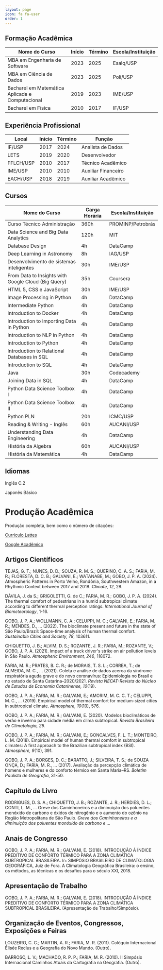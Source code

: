 ```yaml
---
layout: page
icon: fa fa-user
order: 1
---
```



## Formação Acadêmica

| Nome do Curso                                  | Início | Término |  Escola/Instituição |
|------------------------------------------------|--------|---------|---------------------|
| MBA em Engenharia de Software                  | 2023   | 2025    |Esalq/USP            |
| MBA em Ciência de Dados                        | 2023   | 2025    |Poli/USP             |
| Bacharel em Matemática Aplicada e Computacional| 2019   | 2023    |IME/USP              |
| Bacharel em Física                             | 2010   | 2017    |IF/USP               |


## Experiência Profissional

| Local       | Início | Término | Função              |
|-------------|--------|---------|---------------------|
| IF/USP      | 2017   | 2024    | Analista de Dados   |
| LETS        | 2019   | 2020    | Desenvolvedor       |
| FFLCH/USP   | 2010   | 2017    | Técnico Acadêmico   |
| IME/USP     | 2010   | 2010    | Auxiliar Financeiro |
| EACH/USP    | 2018   | 2019    | Auxiliar Acadêmico  |


## Cursos

| Nome do Curso                                   | Carga Horária | Escola/Instituição      |
|-------------------------------------------------|---------------|-------------------------|
| Curso Técnico Administração                     | 360h          | PROMINP/Petrobrás       |
| Data Science and Big Data Analytics             | 120h          | MIT                     |
| Database Design                                 | 4h            | DataCamp                |
| Deep Learning in Astronomy                      | 8h            | IAG/USP                 |
| Desenvolvimento de sistemas inteligentes        | 30h           | IME/USP                 |
| From Data to Insights with Google Cloud (Big Query) | 35h       | Coursera                |
| HTML 5, CSS e JavaScript                        | 30h           | IME/USP                 |
| Image Processing in Python                      | 4h            | DataCamp                |
| Intermediate Python                             | 4h            | DataCamp                |
| Introduction to Docker                          | 4h            | DataCamp                |
| Introduction to Importing Data in Python        | 4h            | DataCamp                |
| Introduction to NLP in Python                   | 4h            | DataCamp                |
| Introduction to Python                          | 4h            | DataCamp                |
| Introduction to Relational Databases in SQL     | 4h            | DataCamp                |
| Introduction to SQL                             | 4h            | DataCamp                |
| Java                                            | 30h           | Codecademy              |
| Joining Data in SQL                             | 4h            | DataCamp                |
| Python Data Science Toolbox I                   | 4h            | DataCamp                |
| Python Data Science Toolbox II                  | 4h            | DataCamp                |
| Python PLN                                      | 20h           | ICMC/USP                |
| Reading & Writing - Inglês                      | 60h           | AUCANI/USP              |
| Understanding Data Engineering                  | 4h            | DataCamp                |
| História da Algebra                             | 60h           | AUCANI/USP              |
| História da Matemática                          | 4h            | DataCamp                |

## Idiomas

Inglês C.2

Japonês Básico


# Produção Acadêmica

Produção completa, bem como o número de citações:

[Currículo Lattes](http://lattes.cnpq.br/1293925960269562)

[Google Acadêmico](https://scholar.google.com/citations?hl=pt-BR&user=Eg3gr7YAAAAJ)


## Artigos Científicos

TEJAS, G. T.; NUNES, D. D.; SOUZA, R. M. S.; QUERINO, C. A. S.; FARIA, M. R.; FLORESTA, D. C. B.; GALVANI, E.; WATANABE, M.; GOBO, J. P. A. (2024). Atmospheric Patterns in Porto Velho, Rondônia, Southwestern Amazon, in a Rhythmic Context between 2017 and 2018. *Climate, 12*, 28.

DÁVILA, J. da S.; GRIGOLETTI, G. de C.; FARIA, M. R.; GOBO, J. P. A. (2024). The thermal comfort of pedestrians in a humid subtropical climate according to different thermal perception ratings. *International Journal of Biometeorology*, 1-16.

GOBO, J. P. A.; WOLLMANN, C. A.; CELUPPI, M. C.; GALVANI, E.; FARIA, M. R.; MENDES, D., ... (2022). The bioclimate present and future in the state of São Paulo/Brazil: Space-time analysis of human thermal comfort. *Sustainable Cities and Society, 78*, 103611.

CHIQUETTO, J. B.; ALVIM, D. S.; ROZANTE, J. R.; FARIA, M.; ROZANTE, V.; GOBO, J. P. A. (2021). Impact of a truck driver's strike on air pollution levels in São Paulo. *Atmospheric Environment, 246*, 118072.

FARIA, M. R.; PRATES, B. C. R.; de MORAIS, T. S. L.; CORREA, T.; de ALMEIDA, M. C., ... (2021). Coleta e análise de dados acerca da síndrome respiratória aguda grave e do novo coronavírus: Epidemiologia no Brasil e no estado de Santa Catarina–2020/2021. *Revista NECAT-Revista do Núcleo de Estudos de Economia Catarinense, 10*(19).

GOBO, J. P. A.; FARIA, M. R.; GALVANI, E.; AMORIM, M. C. C. T.; CELUPPI, M. C., ... (2019). Empirical model of thermal comfort for medium-sized cities in subtropical climate. *Atmosphere, 10*(10), 576.

GOBO, J. P. A.; FARIA, M. R.; GALVANI, E. (2020). Modelos bioclimáticos de verão e inverno para cidade média em clima subtropical. *Revista Brasileira de Climatologia, 26*.

GOBO, J. P. A.; FARIA, M. R.; GALVANI, E.; GONCALVES, F. L. T.; MONTEIRO, L. M. (2018). Empirical model of human thermal comfort in subtropical climates: A first approach to the Brazilian subtropical index (BSI). *Atmosphere, 9*(10), 391.

GOBO, J. P. A.; BORGES, D. C.; BARATTO, J.; SILVEIRA, T. S.; de SOUZA ONÇA, D.; FARIA, M. R., ... (2017). Avaliação da percepção climática de homens e mulheres e do conforto térmico em Santa Maria–RS. *Boletim Paulista de Geografia*, 31-50.

## Capítulo de Livro

RODRIGUES, D. S. A.; CHIQUETTO, J. B.; ROZANTE, J. R.; HERDIES, D. L.; CONTI, L. M., ... Greve dos Caminhoneiros e a diminuição dos poluentes monóxido de carbono e óxidos de nitrogênio e o aumento do ozônio na Região Metropolitana de São Paulo. *Greve dos Caminhoneiros e a diminuição dos poluentes monóxido de carbono e ...*

## Anais de Congresso

GOBO, J. P. A.; FARIA, M. R.; GALVANI, E. (2018). INTRODUÇÃO À ÍNDICE PREDITIVO DE CONFORTO TÉRMICO PARA A ZONA CLIMÁTICA SUBTROPICAL BRASILEIRA. In: SIMPÓSIO BRASILEIRO DE CLIMATOLOGIA GEOGRÁFICA, Juiz de Fora. A Climatologia Geográfica Brasileira: o ensino, os métodos, as técnicas e os desafios para o século XXI, 2018.

## Apresentação de Trabalho

GOBO, J. P. A.; FARIA, M. R.; GALVANI, E. (2018). INTRODUÇÃO À ÍNDICE PREDITIVO DE CONFORTO TÉRMICO PARA A ZONA CLIMÁTICA SUBTROPICAL BRASILEIRA. (Apresentação de Trabalho/Simpósio).

## Organização de Eventos, Congressos, Exposições e Feiras

LOUZEIRO, C. C.; MARTIN, A. R.; FARIA, M. R. (2011). Colóquio Internacional Élisée Reclus e a Geografia do Novo Mundo. (Outro).

BARROSO, L. V.; MACHADO, R. P. P.; FARIA, M. R. (2010). II Simpósio Internacional Caminhos Atuais da Cartografia na Geografia. (Outro).